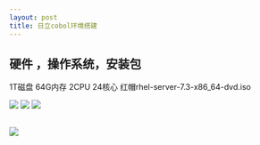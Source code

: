 ```yaml
---
layout: post
title: 日立cobol环境搭建
---
```


## 硬件 ，操作系统，安装包
1T磁盘
64G内存
2CPU 24核心
红帽rhel-server-7.3-x86_64-dvd.iso

![](/docs/images/2021-02-07-13-51-34.png)
![](/docs/images/2021-02-07-13-51-52.png)
![](/docs/images/2021-02-07-14-39-12.png)

## 
![](/docs/images/2021-02-07-16-51-44.png)
